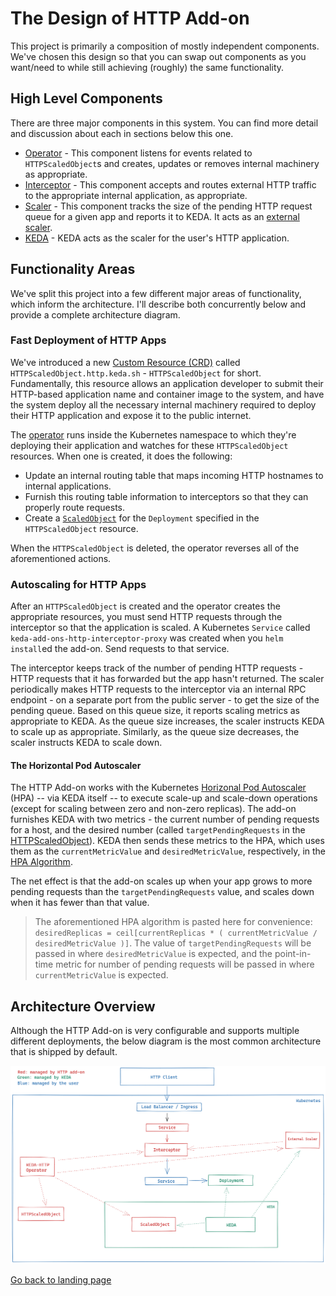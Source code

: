 # The Design of HTTP Add-on

This project is primarily a composition of mostly independent components. We've chosen this design so that you can swap out components as you want/need to while still achieving (roughly) the same functionality.

## High Level Components

There are three major components in this system. You can find more detail and discussion about each in sections below this one.

- [Operator](../operator) - This component listens for events related to `HTTPScaledObject`s and creates, updates or removes internal machinery as appropriate.
- [Interceptor](../interceptor) - This component accepts and routes external HTTP traffic to the appropriate internal application, as appropriate.
- [Scaler](../scaler) - This component tracks the size of the pending HTTP request queue for a given app and reports it to KEDA. It acts as an [external scaler](https://keda.sh/docs/latest/scalers/external-push/).
- [KEDA](https://keda.sh) - KEDA acts as the scaler for the user's HTTP application.

## Functionality Areas

We've split this project into a few different major areas of functionality, which inform the architecture. I'll describe both concurrently below and provide a complete architecture diagram.

### Fast Deployment of HTTP Apps

We've introduced a new [Custom Resource (CRD)](https://kubernetes.io/docs/concepts/extend-kubernetes/api-extension/custom-resources/) called `HTTPScaledObject.http.keda.sh` - `HTTPScaledObject` for short. Fundamentally, this resource allows an application developer to submit their HTTP-based application name and container image to the system, and have the system deploy all the necessary internal machinery required to deploy their HTTP application and expose it to the public internet.

The [operator](../operator) runs inside the Kubernetes namespace to which they're deploying their application and watches for these `HTTPScaledObject` resources. When one is created, it does the following:

- Update an internal routing table that maps incoming HTTP hostnames to internal applications.
- Furnish this routing table information to interceptors so that they can properly route requests.
- Create a [`ScaledObject`](https://keda.sh/docs/2.3/concepts/scaling-deployments/#scaledobject-spec) for the `Deployment` specified in the `HTTPScaledObject` resource.

When the `HTTPScaledObject` is deleted, the operator reverses all of the aforementioned actions.

### Autoscaling for HTTP Apps

After an `HTTPScaledObject` is created and the operator creates the appropriate resources, you must send HTTP requests through the interceptor so that the application is scaled. A Kubernetes `Service` called `keda-add-ons-http-interceptor-proxy` was created when you `helm install`ed the add-on. Send requests to that service.

The interceptor keeps track of the number of pending HTTP requests - HTTP requests that it has forwarded but the app hasn't returned. The scaler periodically makes HTTP requests to the interceptor via an internal RPC endpoint - on a separate port from the public server - to get the size of the pending queue. Based on this queue size, it reports scaling metrics as appropriate to KEDA. As the queue size increases, the scaler instructs KEDA to scale up as appropriate. Similarly, as the queue size decreases, the scaler instructs KEDA to scale down.

#### The Horizontal Pod Autoscaler

The HTTP Add-on works with the Kubernetes [Horizonal Pod Autoscaler](https://kubernetes.io/docs/tasks/run-application/horizontal-pod-autoscale/#algorithm-details) (HPA) -- via KEDA itself -- to execute scale-up and scale-down operations (except for scaling between zero and non-zero replicas). The add-on furnishes KEDA with two metrics - the current number of pending requests for a host, and the desired number (called `targetPendingRequests` in the [HTTPScaledObject](./ref/v0.3.0/http_scaled_object.md)). KEDA then sends these metrics to the HPA, which uses them as the `currentMetricValue` and `desiredMetricValue`, respectively, in the [HPA Algorithm](https://kubernetes.io/docs/tasks/run-application/horizontal-pod-autoscale/#algorithm-details).

The net effect is that the add-on scales up when your app grows to more pending requests than the `targetPendingRequests` value, and scales down when it has fewer than that value.

>The aforementioned HPA algorithm is pasted here for convenience: `desiredReplicas = ceil[currentReplicas * ( currentMetricValue / desiredMetricValue )]`. The value of `targetPendingRequests` will be passed in where `desiredMetricValue` is expected, and the point-in-time metric for number of pending requests will be passed in where `currentMetricValue` is expected.

## Architecture Overview

Although the HTTP Add-on is very configurable and supports multiple different deployments, the below diagram is the most common architecture that is shipped by default.

![architecture diagram](./images/arch.png)

[Go back to landing page](./)
